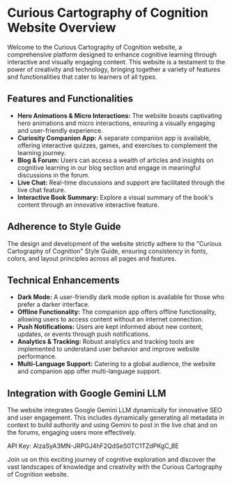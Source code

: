 # Curious Cartography of Cognition Website Overview

Welcome to the Curious Cartography of Cognition website, a comprehensive platform designed to enhance cognitive learning through interactive and visually engaging content. This website is a testament to the power of creativity and technology, bringing together a variety of features and functionalities that cater to learners of all types.

## Features and Functionalities

- **Hero Animations & Micro Interactions:** The website boasts captivating hero animations and micro interactions, ensuring a visually engaging and user-friendly experience.
- **Curiosity Companion App:** A separate companion app is available, offering interactive quizzes, games, and exercises to complement the learning journey.
- **Blog & Forum:** Users can access a wealth of articles and insights on cognitive learning in our blog section and engage in meaningful discussions in the forum.
- **Live Chat:** Real-time discussions and support are facilitated through the live chat feature.
- **Interactive Book Summary:** Explore a visual summary of the book's content through an innovative interactive feature.

## Adherence to Style Guide

The design and development of the website strictly adhere to the "Curious Cartography of Cognition" Style Guide, ensuring consistency in fonts, colors, and layout principles across all pages and features.

## Technical Enhancements

- **Dark Mode:** A user-friendly dark mode option is available for those who prefer a darker interface.
- **Offline Functionality:** The companion app offers offline functionality, allowing users to access content without an internet connection.
- **Push Notifications:** Users are kept informed about new content, updates, or events through push notifications.
- **Analytics & Tracking:** Robust analytics and tracking tools are implemented to understand user behavior and improve website performance.
- **Multi-Language Support:** Catering to a global audience, the website and companion app offer multi-language support.

## Integration with Google Gemini LLM

The website integrates Google Gemini LLM dynamically for innovative SEO and user engagement. This includes dynamically generating all metadata in context to build authority and using Gemini to post in the live chat and on the forums, engaging users more effectively.

API Key: AIzaSyA3MN-JRPGJ4hF2QdSeS0TC1TZdPKgC_8E

Join us on this exciting journey of cognitive exploration and discover the vast landscapes of knowledge and creativity with the Curious Cartography of Cognition website.
